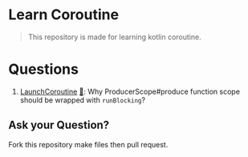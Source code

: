 # Learn Coroutine

> This repository is made for learning kotlin coroutine.

# Questions

1. [LaunchCoroutine](src/main/kotlin/LaunchCoroutine.kt) [💬](https://github.com/realOxy/learn_coroutine/discussions/1):
   Why ProducerScope#produce function scope should be wrapped
   with `runBlocking`? 

## Ask your Question?

Fork this repository make files then pull request.